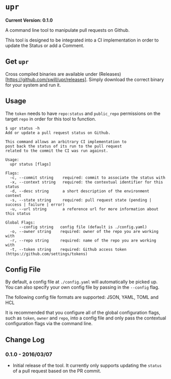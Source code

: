 `upr`
=====

**Current Version: 0.1.0**

A command line tool to manipulate pull requests on Github.
	
This tool is designed to be integrated into a CI implementation
in order to update the Status or add a Comment.


Get `upr`
---------

Cross compiled binaries are available under (Releases)[https://github.com/swill/upr/releases].  Simply download the correct binary for your system and run it.


Usage
-----

The `token` needs to have `repo:status` and `public_repo` permissions on the target `repo` in order for this tool to function.

```
$ upr status -h
Add or update a pull request status on Github.

This command allows an arbitrary CI implementation to
post back the status of its run to the pull request
related to the commit the CI was run against.

Usage:
  upr status [flags]

Flags:
  -c, --commit string    required: commit to associate the status with
  -x, --context string   required: the contextual identifier for this status
  -d, --desc string      a short description of the environment context
  -s, --state string     required: pull request state (pending | success | failure | error)
  -u, --url string       a reference url for more information about this status

Global Flags:
      --config string   config file (default is ./config.yaml)
  -o, --owner string    required: owner of the repo you are working with
  -r, --repo string     required: name of the repo you are working with
  -t, --token string    required: Github access token (https://github.com/settings/tokens)
```


Config File
-----------
By default, a config file at `./config.yaml` will automatically be picked up.  You can also specify your own config file by passing in the `--config` flag.

The following config file formats are supported: JSON, YAML, TOML and HCL

It is recommended that you configure all of the global configuration flags, such as `token`, `owner` and `repo`, into a config file and only pass the contextual configuration flags via the command line.


Change Log
----------

### 0.1.0 - 2016/03/07
- Initial release of the tool.  It currently only supports updating the `status` of a pull request based on the PR commit.

